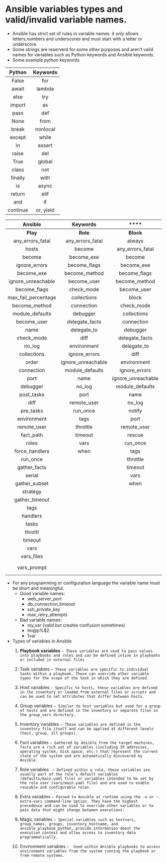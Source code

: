 # Ansible variables types and valid/invalid variable names.
- Ansible has strict set of rules in variable names. it only allows letters,numbers and underscores and must start with a letter or underscore.
- Some strings are reserverd for some other purposes and aren't valid names for variables such as Python keywords and Ansible keywords.
- Some example python keywords 

| **Python**  | **Keywords**       |
|:-----------:|:------------------:|
| False       | for                |
| await       | lambda             |
| else        | try                |
| import      | as                 |
| pass        | def                |
| None        | from               |
| break       | nonlocal           |
| except      | while              |
| in          | assert             |
| raise       | del                |
| True        | global             |
| class       | not                |
| finally     | with               |
| is          | async              |
| return      | elif               |
| and         | if                 |
| continue    | or, yield          |

| **Ansible**           | **Keywords**        | ****               | ****                          |
|:---------------------:|:-------------------:|:------------------:|:-----------------------------:|
| **Play**              | **Role**            | **Block**          | **Task**                      |
| any_errors_fatal      | any_errors_fatal    | always             | action                        |
| hosts                 | become              | any_errors_fatal   | any_errors_fatal              |
| become                | become_exe          | become             | args                          |
| ignore_errors         | become_flags        | become_exe         | async                         |
| become_exe            | become_method       | become_flags       | become                        |
| ignore_unreachable    | become_user         | become_method      | become_exe                    |
| become_flags          | check_mode          | become_user        | become_flags                  |
| max_fail_percentage   | collections         | block              | become_method                 |
| become_method         | connection          | check_mode         | become_user                   |
| module_defaults       | debugger            | collections        | changed_when                  |
| become_user           | delegate_facts      | connection         | check_mode                    |
| name                  | delegate_to         | debugger           | collections                   |
| check_mode            | diff                | delegate_facts     | connection                    |
| no_log                | environment         | delegate_to        | debugger                      |
| collections           | ignore_errors       | diff               | delay                         |
| order                 | ignore_unreachable  | environment        | delegate_facts                |
| connection            | module_defaults     | ignore_errors      | delegate_to                   |
| port                  | name                | ignore_unreachable | diff                          |
| debugger              | no_log              | module_defaults    | environment                   |
| post_tasks            | port                | name               | failed_when                   |
| diff                  | remote_user         | no_log             | ignore_errors                 |
| pre_tasks             | run_once            | notify             | ignore_unreachable            |
| environment           | tags                | port               | local_action                  |
| remote_user           | throttle            | remote_user        | loop                          |
| fact_path             | timeout             | rescue             | loop_control                  |
| roles                 | vars                | run_once           | module_defaults               |
| force_handlers        | when                | tags               | name                          |
| run_once              |                     | throttle           | no_log                        |
| gather_facts          |                     | timeout            | notify                        |
| serial                |                     | vars               | poll                          |
| gather_subset         |                     | when               | port                          |
| strategy              |                     |                    | register                      |
| gather_timeout        |                     |                    | remote_user                   |
| tags                  |                     |                    | retries                       |
| handlers              |                     |                    | run_once                      |
| tasks                 |                     |                    | tags                          |
| throttl               |                     |                    | throttle                      |
| timeout               |                     |                    | timeout                       |
| vars                  |                     |                    | until                         |
| vars_files            |                     |                    | vars                          |
| vars_prompt           |                     |                    | when , with_<lookup_plugin>   |

- For any programming or configuration language the variable name must be short and meaningful.
     - Good variable names:
        - web_server_port
        - db_connection_timeout
        - ssh_private_key
        - max_retry_attempts
    - Bad variable names:
        - my_var (valid but creates confusion sometimes)
        - tm@p%$2
        - 1var
- Types of variables in Ansible
    1. **Playbook variables**
    `– These variables are used to pass values into playbooks and roles and can be defined inline in playbooks or included in external files`

    2. Task variables
    `– These variables are specific to individual tasks within a playbook. These can override other variable types for the scope of the task in which they are defined.`

    3. Host variables
    `- Specific to hosts, these variables are defined in the inventory or loaded from external files or scripts and can be used to set attributes that differ between hosts.`
    
    4. Group variables
    `– Similar to host variables but used for a group of hosts and are defined in the inventory or separate files in the group_vars directory.`

    5. Inventory variables
    `– These variables are defined in the inventory file itself and can be applied at different levels (host, group, all groups).`
    
    6. Fact variables
    `– Gathered by Ansible from the target machines, facts are a rich set of variables (including IP addresses, operating system, disk space, etc.) that represent the current state of the system and are automatically discovered by Ansible.`

    7. Role variables
    ` – Defined within a role, these variables are usually part of the role’s default variables (defaults/main.yaml file) or variables intended to be set by the role user (vars/main.yaml file) and are used to enable reusable and configurable roles.`

    8. Extra variables
    `– Passed to Ansible at runtime using the -e or –extra-vars command-line option. They have the highest precedence and can be used to override other variables or to pass data that might change between executions.`

    9. Magic variables
    `– Special variables such as hostvars, group_names, groups, inventory_hostname, and ansible_playbook_python, provide information about the execution context and allow access to inventory data programmatically.`

    10. Environment variables
    `–  Used within Ansible playbooks to access environment variables from the system running the playbook or from remote systems.`


